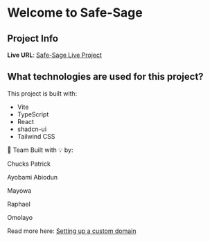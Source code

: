 # Welcome to Safe-Sage

## Project Info

**Live URL**: [Safe-Sage Live Project](https:)

## What technologies are used for this project?

This project is built with:

- Vite
- TypeScript
- React
- shadcn-ui
- Tailwind CSS

👥 Team
Built with 💡 by:

Chucks Patrick

Ayobami Abiodun

Mayowa

Raphael

Omolayo

Read more here: [Setting up a custom domain](https:#step-by-step-guide)

